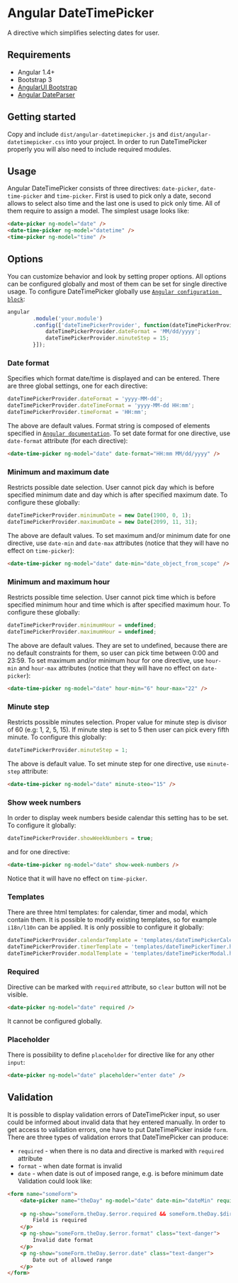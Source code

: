 # Angular DateTimePicker

A directive which simplifies selecting dates for user.


## Requirements
* Angular 1.4+
* Bootstrap 3
* [AngularUI Bootstrap](https://angular-ui.github.io/bootstrap/)
* [Angular DateParser](https://github.com/dnasir/angular-dateParser)

## Getting started
Copy and include `dist/angular-datetimepicker.js` and `dist/angular-datetimepicker.css` into your project. In order to run DateTimePicker properly you will also need to include required modules.

## Usage
Angular DateTimePicker consists of three directives: `date-picker`, `date-time-picker` and `time-picker`. First is used to pick only a date, second allows to select also time and the last one is used to pick only time. All of them require to assign a model. The simplest usage looks like:
```html
<date-picker ng-model="date" />
<date-time-picker ng-model="datetime" />
<time-picker ng-model="time" />
```

## Options
You can customize behavior and look by setting proper options. All options can be configured globally and most of them can be set for single directive usage. To configure DateTimePicker globally use [`Angular configuration block`](https://docs.angularjs.org/guide/module):
```javascript
angular
		.module('your.module')
		.config(['dateTimePickerProvider', function(dateTimePickerProvider) {
		    dateTimePickerProvider.dateFormat = 'MM/dd/yyyy';
		    dateTimePickerProvider.minuteStep = 15;
		}]);
```

### Date format
Specifies which format date/time is displayed and can be entered. There are three global settings, one for each directive:
```javascript
dateTimePickerProvider.dateFormat = 'yyyy-MM-dd';
dateTimePickerProvider.dateTimeFormat = 'yyyy-MM-dd HH:mm';
dateTimePickerProvider.timeFormat = 'HH:mm';
```
The above are default values. Format string is composed of elements specified in [`Angular documentation`](https://docs.angularjs.org/api/ng/filter/date). To set date format for one directive, use `date-format` attribute (for each directive):
```html
<date-time-picker ng-model="date" date-format="HH:mm MM/dd/yyyy" />
```

### Minimum and maximum date
Restricts possible date selection. User cannot pick day which is before specified minimum date and day which is after specified maximum date. To configure these globally:
```javascript
dateTimePickerProvider.minimumDate = new Date(1900, 0, 1);
dateTimePickerProvider.maximumDate = new Date(2099, 11, 31);
```
The above are default values. To set maximum and/or minimum date for one directive, use `date-min` and `date-max` attributes (notice that they will have no effect on `time-picker`):
```html
<date-time-picker ng-model="date" date-min="date_object_from_scope" />
```

### Minimum and maximum hour
Restricts possible time selection. User cannot pick time which is before specified minimum hour and time which is after specified maximum hour. To configure these globally:
```javascript
dateTimePickerProvider.minimumHour = undefined;
dateTimePickerProvider.maximumHour = undefined;
```
The above are default values. They are set to undefined, because there are no default constraints for them, so user can pick time between 0:00 and 23:59. To set maximum and/or minimum hour for one directive, use `hour-min` and `hour-max` attributes (notice that they will have no effect on `date-picker`):
```html
<date-time-picker ng-model="date" hour-min="6" hour-max="22" />
```

### Minute step
Restricts possible minutes selection. Proper value for minute step is divisor of 60 (e.g: 1, 2, 5, 15). If minute step is set to 5 then user can pick every fifth minute. To configure this globally:
```javascript
dateTimePickerProvider.minuteStep = 1;
```
The above is default value. To set minute step for one directive, use `minute-step` attribute:
```html
<date-time-picker ng-model="date" minute-steo="15" />
```

### Show week numbers
In order to display week numbers beside calendar this setting has to be set. To configure it globally:
```javascript
dateTimePickerProvider.showWeekNumbers = true;
```
and for one directive:
```html
<date-time-picker ng-model="date" show-week-numbers />
```
Notice that it will have no effect on `time-picker`.

### Templates
There are three html templates: for calendar, timer and modal, which contain them. It is possible to modify existing templates, so for example `i18n/l10n` can be applied. It is only possible to configure it globally:
```javascript
dateTimePickerProvider.calendarTemplate = 'templates/dateTimePickerCalendar.html';
dateTimePickerProvider.timerTemplate = 'templates/dateTimePickerTimer.html';
dateTimePickerProvider.modalTemplate = 'templates/dateTimePickerModal.html';
```

### Required
Directive can be marked with `required` attribute, so `clear` button will not be visible.
```html
<date-picker ng-model="date" required />
```
It cannot be configured globally.

### Placeholder
There is possibility to define `placeholder` for directive like for any other `input`:
```html
<date-picker ng-model="date" placeholder="enter date" />
```

## Validation
It is possible to display validation errors of DateTimePicker input, so user could be informed about invalid data that hey entered manually. In order to get access to validation errors, one have to put DateTimePicker inside `form`. There are three types of validation errors that DateTimePicker can produce:
* `required` - when there is no data and directive is marked with `required` attribute
* `format` - when date format is invalid
* `date` - when date is out of imposed range, e.g. is before minimum date
Validation could look like:
```html
<form name="someForm">
	<date-picker name="theDay" ng-model="date" date-min="dateMin" required />
	
	<p ng-show="someForm.theDay.$error.required && someForm.theDay.$dirty" class="text-danger">
		Field is required
	</p>
	<p ng-show="someForm.theDay.$error.format" class="text-danger">
		Invalid date format
	</p>
	<p ng-show="someForm.theDay.$error.date" class="text-danger">
		Date out of allowed range
	</p>
</form>
```
